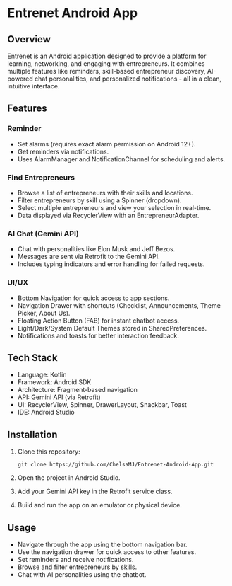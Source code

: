 # Entrenet Android App

## Overview
Entrenet is an Android application designed to provide a platform for learning, networking, and engaging with entrepreneurs. It combines multiple features like reminders, skill-based entrepreneur discovery, AI-powered chat personalities, and personalized notifications - all in a clean, intuitive interface.

## Features

### Reminder
- Set alarms (requires exact alarm permission on Android 12+).
- Get reminders via notifications.
- Uses AlarmManager and NotificationChannel for scheduling and alerts.

### Find Entrepreneurs
- Browse a list of entrepreneurs with their skills and locations.
- Filter entrepreneurs by skill using a Spinner (dropdown).
- Select multiple entrepreneurs and view your selection in real-time.
- Data displayed via RecyclerView with an EntrepreneurAdapter.

### AI Chat (Gemini API)
- Chat with personalities like Elon Musk and Jeff Bezos.
- Messages are sent via Retrofit to the Gemini API.
- Includes typing indicators and error handling for failed requests.

### UI/UX
- Bottom Navigation for quick access to app sections.
- Navigation Drawer with shortcuts (Checklist, Announcements, Theme Picker, About Us).
- Floating Action Button (FAB) for instant chatbot access.
- Light/Dark/System Default Themes stored in SharedPreferences.
- Notifications and toasts for better interaction feedback.

## Tech Stack
- Language: Kotlin
- Framework: Android SDK
- Architecture: Fragment-based navigation
- API: Gemini API (via Retrofit)
- UI: RecyclerView, Spinner, DrawerLayout, Snackbar, Toast
- IDE: Android Studio

## Installation
1. Clone this repository:
   
   ```
   git clone https://github.com/ChelsaMJ/Entrenet-Android-App.git

   ```
3. Open the project in Android Studio.
4. Add your Gemini API key in the Retrofit service class.
5. Build and run the app on an emulator or physical device.

## Usage
- Navigate through the app using the bottom navigation bar.
- Use the navigation drawer for quick access to other features.
- Set reminders and receive notifications.
- Browse and filter entrepreneurs by skills.
- Chat with AI personalities using the chatbot.
